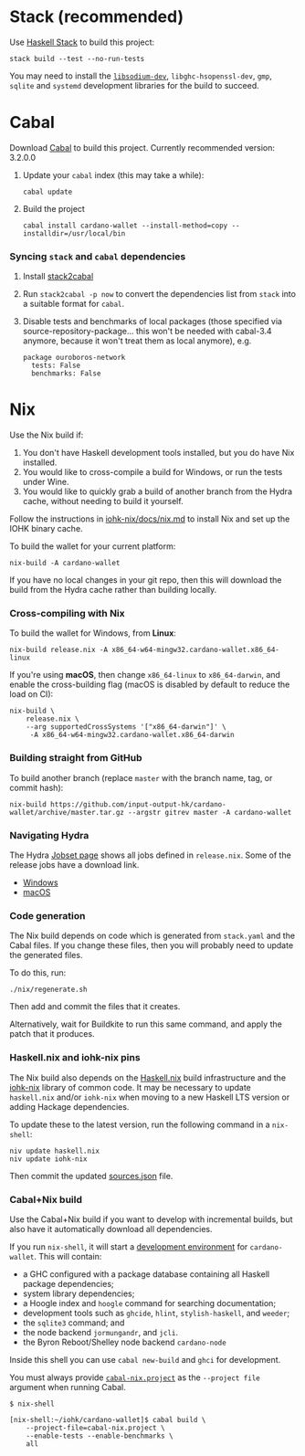 # Stack (recommended)

Use [Haskell Stack](https://haskellstack.org/) to build this project:

```
stack build --test --no-run-tests
```

You may need to install the [`libsodium-dev`](https://doc.libsodium.org/installation), `libghc-hsopenssl-dev`, `gmp`, `sqlite` and `systemd` development
libraries for the build to succeed.

# Cabal 

Download [Cabal](https://www.haskell.org/cabal/download.html) to build this project. Currently recommended version: 3.2.0.0

1. Update your `cabal` index (this may take a while):

   ```console
   cabal update
   ```

2. Build the project

   ```console
   cabal install cardano-wallet --install-method=copy --installdir=/usr/local/bin
   ```

### Syncing `stack` and `cabal` dependencies

1. Install [stack2cabal](hackage.haskell.org/package/stack2cabal)

2. Run `stack2cabal -p now` to convert the dependencies list from `stack` into a suitable format for `cabal`. 
 
3. Disable tests and benchmarks of local packages
   (those specified via source-repository-package...
   this won't be needed with cabal-3.4 anymore, because it won't treat
   them as local anymore), e.g.

    ```
    package ouroboros-network
      tests: False
      benchmarks: False
    ```

# Nix 

Use the Nix build if:

1. You don't have Haskell development tools installed, but you do have
   Nix installed.
2. You would like to cross-compile a build for Windows, or run the
   tests under Wine.
3. You would like to quickly grab a build of another branch from the
   Hydra cache, without needing to build it yourself.

Follow the instructions in
[iohk-nix/docs/nix.md](https://github.com/input-output-hk/cardano-node/blob/468f52e5a6a2f18a2a89218a849d702481819f0b/doc/getting-started/building-the-node-using-nix.md#building-under-nix)
to install Nix and set up the IOHK binary cache.

To build the wallet for your current platform:

```
nix-build -A cardano-wallet
```

If you have no local changes in your git repo, then this will download
the build from the Hydra cache rather than building locally.

### Cross-compiling with Nix

To build the wallet for Windows, from **Linux**:

```
nix-build release.nix -A x86_64-w64-mingw32.cardano-wallet.x86_64-linux
```

If you're using **macOS**, then change `x86_64-linux` to
`x86_64-darwin`, and enable the cross-building flag (macOS is disabled
by default to reduce the load on CI):

```
nix-build \
    release.nix \
    --arg supportedCrossSystems '["x86_64-darwin"]' \
     -A x86_64-w64-mingw32.cardano-wallet.x86_64-darwin
```

### Building straight from GitHub

To build another branch (replace `master` with the branch name, tag, or commit hash):

```
nix-build https://github.com/input-output-hk/cardano-wallet/archive/master.tar.gz --argstr gitrev master -A cardano-wallet
```

### Navigating Hydra

The Hydra [Jobset page](https://hydra.iohk.io/jobset/Cardano/cardano-wallet#tabs-jobs)
shows all jobs defined in `release.nix`. Some of the release jobs have a download link.

- [Windows](https://hydra.iohk.io/job/Cardano/cardano-wallet/cardano-wallet-win64/latest)
- [macOS](https://hydra.iohk.io/job/Cardano/cardano-wallet/cardano-wallet-macos64/latest)


### Code generation

The Nix build depends on code which is generated from `stack.yaml` and
the Cabal files. If you change these files, then you will probably
need to update the generated files.

To do this, run:

```
./nix/regenerate.sh
```

Then add and commit the files that it creates.

Alternatively, wait for Buildkite to run this same command, and apply
the patch that it produces.

### Haskell.nix and iohk-nix pins

The Nix build also depends on the [Haskell.nix](https://github.com/input-output-hk/haskell.nix) build infrastructure and the
[iohk-nix](https://github.com/input-output-hk/iohk-nix) library of
common code. It may be necessary to update `haskell.nix` and/or `iohk-nix` when moving to a
new Haskell LTS version or adding Hackage dependencies.

To update these to the latest version, run the following command in a `nix-shell`:

```
niv update haskell.nix
niv update iohk-nix
```

Then commit the updated
[sources.json](https://github.com/input-output-hk/cardano-wallet/blob/master/nix/sources.json)
file.


### Cabal+Nix build

Use the Cabal+Nix build if you want to develop with incremental
builds, but also have it automatically download all dependencies.

If you run `nix-shell`, it will start a
[development environment](https://input-output-hk.github.io/haskell.nix/user-guide/development/)
for `cardano-wallet`. This will contain:

- a GHC configured with a package database containing all Haskell package dependencies;
- system library dependencies;
- a Hoogle index and `hoogle` command for searching documentation;
- development tools such as `ghcide`, `hlint`, `stylish-haskell`, and `weeder`;
- the `sqlite3` command; and
- the node backend `jormungandr`, and `jcli`.
- the Byron Reboot/Shelley node backend `cardano-node`

Inside this shell you can use `cabal new-build` and `ghci` for development.

You must always provide [`cabal-nix.project`](https://github.com/input-output-hk/cardano-wallet/blob/master/cabal-nix.project) as the `--project file` argument when running Cabal.

```console
$ nix-shell

[nix-shell:~/iohk/cardano-wallet]$ cabal build \
    --project-file=cabal-nix.project \
    --enable-tests --enable-benchmarks \
    all
```
